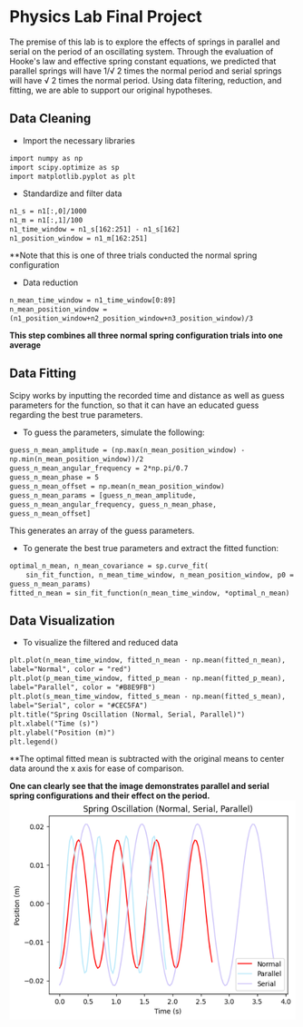 # Physics Lab Final Project
The premise of this lab is to explore the effects of springs in parallel and serial on the period of an oscillating system. Through the evaluation of Hooke's law and effective spring constant equations, we predicted that parallel springs will have 1/√ 2 times the normal period and serial springs will have √ 2 times the normal period. Using data filtering, reduction, and fitting, we are able to support our original hypotheses.

## Data Cleaning
- Import the necessary libraries
```
import numpy as np
import scipy.optimize as sp
import matplotlib.pyplot as plt
```
- Standardize and filter data
```
n1_s = n1[:,0]/1000
n1_m = n1[:,1]/100
n1_time_window = n1_s[162:251] - n1_s[162]
n1_position_window = n1_m[162:251]
```
**Note that this is one of three trials conducted the normal spring configuration

- Data reduction
```
n_mean_time_window = n1_time_window[0:89]
n_mean_position_window = (n1_position_window+n2_position_window+n3_position_window)/3
```
**This step combines all three normal spring configuration trials into one average**

## Data Fitting
Scipy works by inputting the recorded time and distance as well as guess parameters for the function, so that it can have an educated guess regarding the best true parameters.
- To guess the parameters, simulate the following:
```
guess_n_mean_amplitude = (np.max(n_mean_position_window) - np.min(n_mean_position_window))/2
guess_n_mean_angular_frequency = 2*np.pi/0.7
guess_n_mean_phase = 5
guess_n_mean_offset = np.mean(n_mean_position_window)
guess_n_mean_params = [guess_n_mean_amplitude, guess_n_mean_angular_frequency, guess_n_mean_phase, guess_n_mean_offset]
```
This generates an array of the guess parameters.

- To generate the best true parameters and extract the fitted function:
```
optimal_n_mean, n_mean_covariance = sp.curve_fit(
    sin_fit_function, n_mean_time_window, n_mean_position_window, p0 = guess_n_mean_params)
fitted_n_mean = sin_fit_function(n_mean_time_window, *optimal_n_mean)
```

## Data Visualization
- To visualize the filtered and reduced data
```
plt.plot(n_mean_time_window, fitted_n_mean - np.mean(fitted_n_mean), label="Normal", color = "red")
plt.plot(p_mean_time_window, fitted_p_mean - np.mean(fitted_p_mean), label="Parallel", color = "#B8E9FB")
plt.plot(s_mean_time_window, fitted_s_mean - np.mean(fitted_s_mean), label="Serial", color = "#CEC5FA")
plt.title("Spring Oscillation (Normal, Serial, Parallel)")
plt.xlabel("Time (s)")
plt.ylabel("Position (m)")
plt.legend()
```

**The optimal fitted mean is subtracted with the original means to center data around the x axis for ease of comparison.

**One can clearly see that the image demonstrates parallel and serial spring configurations and their effect on the period.**
![Graphs of fitted curves](https://github.com/christianlung/PhysicsLab/blob/main/Configuration%20Graph.png?raw=true)
